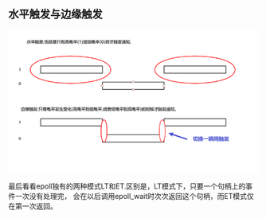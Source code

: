 ## 水平触发与边缘触发

![](.io_images/5de42d0a.png)

最后看看epoll独有的两种模式LT和ET.区别是，LT模式下，只要一个句柄上的事件一次没有处理完，
会在以后调用epoll_wait时次次返回这个句柄，而ET模式仅在第一次返回。